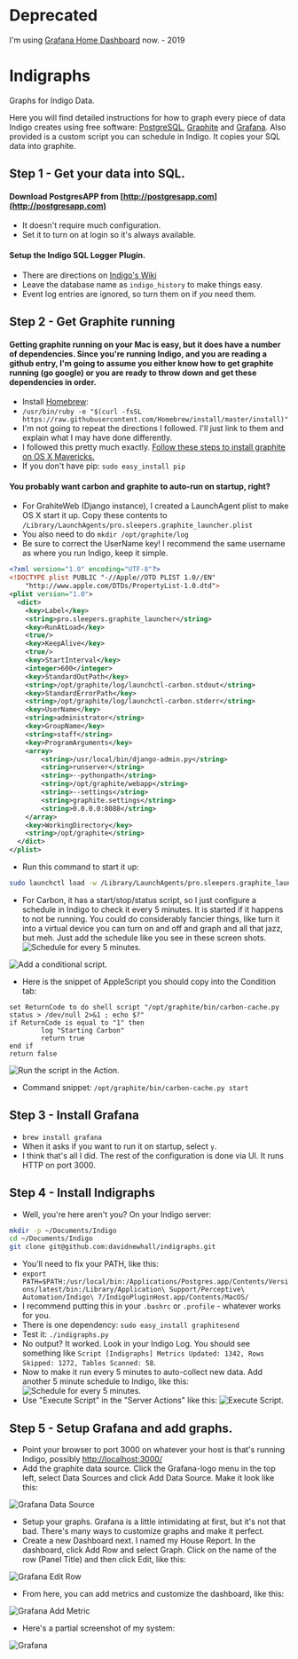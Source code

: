 # Deprecated
I'm using [Grafana Home Dashboard](https://www.indigodomo.com/pluginstore/167/) now. - 2019

# Indigraphs
Graphs for Indigo Data.

Here you will find detailed instructions for how to graph every piece of data Indigo creates using free software: [PostgreSQL](http://postgresapp.com "PostgresAPP for OS X"), [Graphite](http://graphite.readthedocs.io/en/latest/ "Graphite Docs") and [Grafana](http://grafana.org "Grafana Homepage"). Also provided is a custom script you can schedule in Indigo. It copies your SQL data into graphite.


## Step 1 - Get your data into SQL.

#### Download PostgresAPP from [http://postgresapp.com](http://postgresapp.com)
- It doesn't require much configuration. 
- Set it to turn on at login so it's always available.

#### Setup the Indigo SQL Logger Plugin.
- There are directions on [Indigo's Wiki](http://wiki.indigodomo.com/doku.php?id=plugins:sql_logger#configuring_sql_logger_with_postgresql)
- Leave the database name as `indigo_history` to make things easy.
- Event log entries are ignored, so turn them on if *you* need them.


## Step 2 - Get Graphite running

#### Getting graphite running on your Mac is easy, but it does have a number of dependencies. Since you're running Indigo, and you are reading a github entry, I'm going to assume you either know how to get graphite running (go google) or you are ready to throw down and get these dependencies in order.

- Install [Homebrew](http://brew.sh):
 - `/usr/bin/ruby -e "$(curl -fsSL https://raw.githubusercontent.com/Homebrew/install/master/install)"`
- I'm not going to repeat the directions I followed. I'll just link to them and explain what I may have done differently.
- I followed this pretty much exactly. [Follow these steps to install graphite on OS X Mavericks.](https://gist.github.com/relaxdiego/7539911)
- If you don't have pip: `sudo easy_install pip`

#### You probably want carbon and graphite to auto-run on startup, right?

- For GrahiteWeb (Django instance), I created a LaunchAgent plist to make OS X start it up. Copy these contents to `/Library/LaunchAgents/pro.sleepers.graphite_launcher.plist`
- You also need to do `mkdir /opt/graphite/log`
- Be sure to correct the UserName key! I recommend the same username as where you run Indigo, keep it simple.
```xml
<?xml version="1.0" encoding="UTF-8"?>
<!DOCTYPE plist PUBLIC "-//Apple//DTD PLIST 1.0//EN"
    "http://www.apple.com/DTDs/PropertyList-1.0.dtd">
<plist version="1.0">
  <dict>
    <key>Label</key>
    <string>pro.sleepers.graphite_launcher</string>
    <key>RunAtLoad</key>
    <true/>
    <key>KeepAlive</key>
    <true/>
    <key>StartInterval</key>
    <integer>600</integer>
    <key>StandardOutPath</key>
    <string>/opt/graphite/log/launchctl-carbon.stdout</string>
    <key>StandardErrorPath</key>
    <string>/opt/graphite/log/launchctl-carbon.stderr</string>
    <key>UserName</key>
    <string>administrator</string>
    <key>GroupName</key>
    <string>staff</string>
    <key>ProgramArguments</key>
    <array>
        <string>/usr/local/bin/django-admin.py</string>
        <string>runserver</string>
        <string>--pythonpath</string>
        <string>/opt/graphite/webapp</string>
        <string>--settings</string>
        <string>graphite.settings</string>
        <string>0.0.0.0:8088</string>
    </array>
    <key>WorkingDirectory</key>
    <string>/opt/graphite</string>
  </dict>
</plist>
```
- Run this command to start it up: 
```bash
sudo launchctl load -w /Library/LaunchAgents/pro.sleepers.graphite_launcher.plist
```
- For Carbon, it has a start/stop/status script, so I just configure a schedule in Indigo to check it every 5 minutes. It is started if it happens to not be running. You could do considerably fancier things, like turn it into a virtual device you can turn on and off and graph and all that jazz, but meh. Just add the schedule like you see in these screen shots.
![Schedule for every 5 minutes.](http://www.sleepers.pro/wp-content/uploads/2016/12/five_min_schedule.jpg "Schedule for every 5 minutes.")

![Add a conditional script.](http://www.sleepers.pro/wp-content/uploads/2016/12/start_carbon_condition.jpg "Add a conditional script.")
- Here is the snippet of AppleScript you should copy into the Condition tab:
```applescript
set ReturnCode to do shell script "/opt/graphite/bin/carbon-cache.py status > /dev/null 2>&1 ; echo $?"
if ReturnCode is equal to "1" then
        log "Starting Carbon"
        return true
end if
return false
```

![Run the script in the Action.](http://www.sleepers.pro/wp-content/uploads/2016/12/start_carbon_actions.jpg "Run the script in the Action.")
- Command snippet: `/opt/graphite/bin/carbon-cache.py start`


## Step 3 - Install Grafana

 - `brew install grafana`
 - When it asks if you want to run it on startup, select `y`.
 - I think that's all I did. The rest of the configuration is done via UI. It runs HTTP on port 3000.


## Step 4 - Install Indigraphs

 - Well, you're here aren't you? On your Indigo server: 
```bash
mkdir -p ~/Documents/Indigo
cd ~/Documents/Indigo
git clone git@github.com:davidnewhall/indigraphs.git
````
 - You'll need to fix your PATH, like this:
 - `export PATH=$PATH:/usr/local/bin:/Applications/Postgres.app/Contents/Versions/latest/bin:/Library/Application\ Support/Perceptive\ Automation/Indigo\ 7/IndigoPluginHost.app/Contents/MacOS/`
 - I recommend putting this in your `.bashrc` or `.profile` - whatever works for you.
 - There is one dependency: `sudo easy_install graphitesend`
 - Test it: `./indigraphs.py`
 - No output? It worked. Look in your Indigo Log. You should see something like `Script [Indigraphs] Metrics Updated: 1342, Rows Skipped: 1272, Tables Scanned: 58`.
 - Now to make it run every 5 minutes to auto-collect new data. Add another 5 minute schedule to Indigo, like this:
![Schedule for every 5 minutes.](http://www.sleepers.pro/wp-content/uploads/2016/12/five_min_schedule.jpg "Schedule for every 5 minutes.")
 - Use "Execute Script" in the "Server Actions" like this:
![Execute Script.](http://www.sleepers.pro/wp-content/uploads/2016/12/update_graphite_actions.jpg "Execute Script")


## Step 5 - Setup Grafana and add graphs.
- Point your browser to port 3000 on whatever your host is that's running Indigo, possibly [http://localhost:3000/](http://localhost:3000/)
- Add the graphite data source. Click the Grafana-logo menu in the top left, select Data Sources and click Add Data Source. Make it look like this:

![Grafana Data Source](http://www.sleepers.pro/wp-content/uploads/2016/12/grafana-data-source.png "Grafana Data Source")

- Setup your graphs. Grafana is a little intimidating at first, but it's not that bad. There's many ways to customize graphs and make it perfect.
- Create a new Dashboard next. I named my House Report. In the dashboard, click Add Row and select Graph. Click on the name of the row (Panel Title) and then click Edit, like this:

![Grafana Edit Row](http://www.sleepers.pro/wp-content/uploads/2016/12/grafana-edit-row.png "Grafana Edit Row")

- From here, you can add metrics and customize the dashboard, like this:

![Grafana Add Metric](http://www.sleepers.pro/wp-content/uploads/2016/12/grafana-add-metric.png "Grafana Add Metric")

- Here's a partial screenshot of my system:

![Grafana](http://www.sleepers.pro/wp-content/uploads/2016/12/grafana_view-1.png "Grafana")
